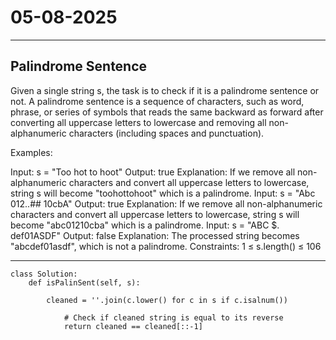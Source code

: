 # 05-08-2025
---
## Palindrome Sentence

Given a single string s, the task is to check if it is a palindrome sentence or not.
A palindrome sentence is a sequence of characters, such as word, phrase, or series of symbols that reads the same backward as forward after converting all uppercase letters to lowercase and removing all non-alphanumeric characters (including spaces and punctuation).

Examples:

Input: s = "Too hot to hoot"
Output: true
Explanation: If we remove all non-alphanumeric characters and convert all uppercase letters to lowercase, string s will become "toohottohoot" which is a palindrome.
Input: s = "Abc 012..## 10cbA"
Output: true
Explanation: If we remove all non-alphanumeric characters and convert all uppercase letters to lowercase, string s will become "abc01210cba" which is a palindrome.
Input: s = "ABC $. def01ASDF"
Output: false
Explanation: The processed string becomes "abcdef01asdf", which is not a palindrome.
Constraints:
1 ≤ s.length() ≤ 106



---
```
class Solution:
	def isPalinSent(self, s):

		cleaned = ''.join(c.lower() for c in s if c.isalnum())
    
	        # Check if cleaned string is equal to its reverse
	        return cleaned == cleaned[::-1]
```
